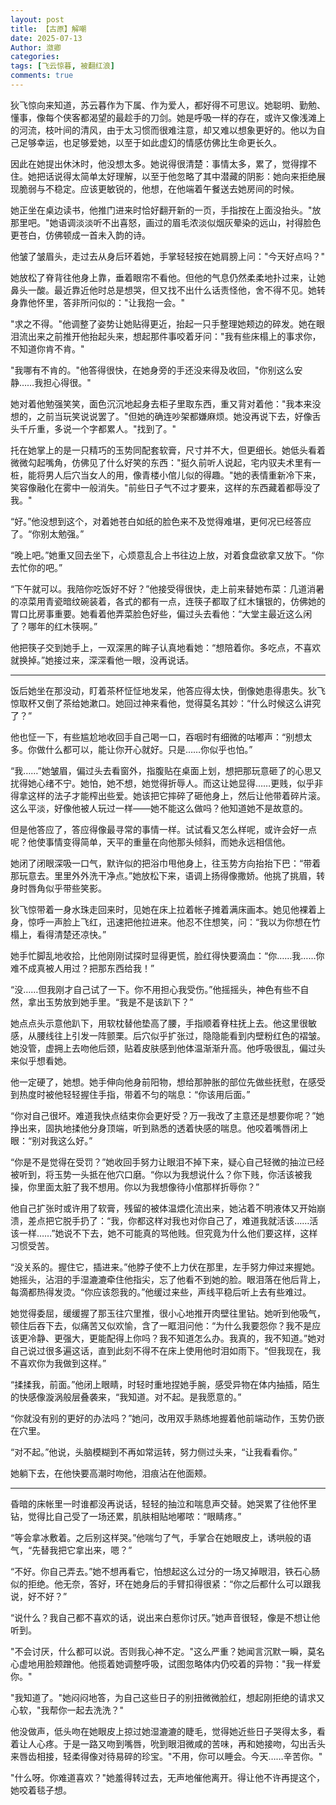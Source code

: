 ```yaml
---
layout: post
title: 【古原】解嘲
date: 2025-07-13
Author: 潋卿
categories: 
tags: [飞云惊暮, 被翻红浪]
comments: true
--- 
```


狄飞惊向来知道，苏云暮作为下属、作为爱人，都好得不可思议。她聪明、勤勉、懂事，像每个侠客都渴望的最趁手的刀剑。她是呼吸一样的存在，或许又像浅滩上的河流，枝叶间的清风，由于太习惯而很难注意，却又难以想象更好的。他以为自己足够幸运，也足够爱她，以至于如此虚幻的情感仿佛比生命更长久。

因此在她提出休沐时，他没想太多。她说得很清楚：事情太多，累了，觉得撑不住。她把话说得太简单太好理解，以至于他忽略了其中潜藏的阴影：她向来拒绝展现脆弱与不稳定。应该更敏锐的，他想，在他端着午餐送去她房间的时候。

她正坐在桌边读书，他推门进来时恰好翻开新的一页，手指按在上面没抬头。"放那里吧。"她语调淡淡听不出喜怒，画过的眉毛浓淡似烟灰晕染的远山，衬得脸色更苍白，仿佛顿成一首未入韵的诗。

他皱了皱眉头，走过去从身后环着她，手掌轻轻按在她肩膀上问："今天好点吗？"

她放松了脊背往他身上靠，垂着眼帘不看他。但他的气息仍然柔柔地扑过来，让她鼻头一酸。最近靠近他时总是想哭，但又找不出什么话责怪他，舍不得不见。她转身靠他怀里，答非所问似的："让我抱一会。"

"求之不得。"他调整了姿势让她贴得更近，抬起一只手整理她颊边的碎发。她在眼泪流出来之前推开他抬起头来，想起那件事咬着牙问："我有些床榻上的事求你，不知道你肯不肯。"

"我哪有不肯的。"他答得很快，在她身旁的手还没来得及收回，"你别这么安静……我担心得很。"

她对着他勉强笑笑，面色沉沉地起身去柜子里取东西，重又背对着他："我本来没想的，之前当玩笑说说罢了。"但她的确连吵架都嫌麻烦。她没再说下去，好像舌头千斤重，多说一个字都累人。"找到了。"

托在她掌上的是一只精巧的玉势同配套软膏，尺寸并不大，但更细长。她低头看着微微勾起嘴角，仿佛见了什么好笑的东西："挺久前听人说起，宅内驭夫术里有一桩，能将男人后穴当女人的用，像青楼小倌儿似的得趣。"她的表情重新冷下来，笑容像融化在雾中一般消失。"前些日子气不过才要来，这样的东西藏着都辱没了我。"

“好。”他没想到这个，对着她苍白如纸的脸色来不及觉得难堪，更何况已经答应了。“你别太勉强。”

“晚上吧。”她重又回去坐下，心烦意乱合上书往边上放，对着食盘欲拿又放下。“你去忙你的吧。”

“下午就可以。我陪你吃饭好不好？”他接受得很快，走上前来替她布菜：几道消暑的凉菜用青瓷暗纹碗装着，各式的都有一点，连筷子都取了红木镶银的，仿佛她的胃口比房事重要。她看着他弄菜脸色好些，偏过头去看他：“大堂主最近这么闲了？哪年的红木筷啊。”

他把筷子交到她手上，一双深黑的眸子认真地看她：“想陪着你。多吃点，不喜欢就换掉。”她接过来，深深看他一眼，没再说话。

------------------------------------

饭后她坐在那没动，盯着茶杯怔怔地发呆，他答应得太快，倒像她患得患失。狄飞惊取杯又倒了茶给她漱口。她回过神来看他，觉得莫名其妙：“什么时候这么讲究了？”

他也怔一下，有些尴尬地收回手自己喝一口，吞咽时有细微的咕嘟声：“别想太多。你做什么都可以，能让你开心就好。只是……你似乎也怕。”

“我……”她皱眉，偏过头去看窗外，指腹贴在桌面上划，想把那玩意砸了的心思又扰得她心绪不宁。她怕，她不想，她觉得折辱人。而这让她显得……更贱，似乎非得拿这样的法子才能榨出些爱。她该把它摔碎了砸他身上，然后让他带着碎片滚。这么平淡，好像他被人玩过一样——她不能这么做吗？他知道她不是故意的。

但是他答应了，答应得像最寻常的事情一样。试试看又怎么样呢，或许会好一点呢？他使事情变得简单，天平的重量在向他那头倾斜，而她永远相信他。

她闭了闭眼深吸一口气，默许似的把浴巾甩他身上，往玉势方向抬抬下巴：“带着那玩意去。里里外外洗干净点。”她放松下来，语调上扬得像撒娇。他挑了挑眉，转身时唇角似乎带些笑影。

狄飞惊带着一身水珠走回来时，见她在床上拉着帐子摊着满床画本。她见他裸着上身，惊呼一声脸上飞红，迅速把他拉进来。他忍不住想笑，问：“我以为你想在竹榻上，看得清楚还凉快。”

她手忙脚乱地收拾，比他刚刚试探时显得更慌，脸红得快要滴血：“你……我……你难不成真被人用过？把那东西给我！”

“没……但我刚才自己试了一下。你不用担心我受伤。”他摇摇头，神色有些不自然，拿出玉势放到她手里。“我是不是该趴下？”

她点点头示意他趴下，用软枕替他垫高了腰，手指顺着脊柱抚上去。他这里很敏感，从腰线往上引发一阵颤栗。后穴似乎扩张过，隐隐能看到内壁粉红色的褶皱。她没管，虚拥上去吻他后颈，贴着皮肤感到他体温渐渐升高。他呼吸很乱，偏过头来似乎想看她。

他一定硬了，她想。她手伸向他身前阳物，想给那肿胀的部位先做些抚慰，在感受到热度时被他轻轻握住手指，带着不匀的喘息：“你该用后面。”

“你对自己很坏。难道我快点结束你会更好受？万一我改了主意还是想要你呢？”她挣出来，固执地揉他分身顶端，听到熟悉的透着快感的喘息。他咬着嘴唇闭上眼：“别对我这么好。”

“你是不是觉得在受罚？”她收回手努力让眼泪不掉下来，疑心自己轻微的抽泣已经被听到，将玉势一头抵在他穴口磨。“你以为我想说什么？你下贱，你活该被我操，你里面太脏了我不想用。你以为我想像待小倌那样折辱你？”

他自己扩张时或许用了软膏，残留的被体温煨化流出来，她沾着不明液体又开始崩溃，差点把它脱手扔了：“我，你都这样对我也对你自己了，难道我就活该……活该一样……”她说不下去，她不可能真的骂他贱。但究竟为什么他们要这样，这样习惯受苦。

“没关系的。握住它，插进来。”他脖子使不上力伏在那里，左手努力伸过来握她。她摇头，沾泪的手湿漉漉牵住他指尖，忘了他看不到她的脸。眼泪落在他后背上，每滴都热得发烫。“你应该怨我的。”他缓过来些，声线平稳后听上去有些难过。

她觉得委屈，缓缓握了那玉往穴里推，很小心地推开肉壁往里钻。她听到他吸气，顿住后吞下去，似痛苦又似欢愉，含了一眶泪问他：“为什么我要怨你？我不是应该更冷静、更强大，更能配得上你吗？我不知道怎么办。我真的，我不知道。”她对自己说过很多遍这话，直到此刻不得不在床上使用他时泪如雨下。“但我现在，我不喜欢你为我做到这样。”

“揉揉我，前面。”他闭上眼睛，时轻时重地捏她手腕，感受异物在体内抽插，陌生的快感像漩涡般层叠袭来，“我知道。对不起。是我愿意的。”

“你就没有别的更好的办法吗？”她问，改用双手熟练地握着他前端动作，玉势仍嵌在穴里。

“对不起。”他说，头脑模糊到不再如常运转，努力侧过头来，“让我看看你。”

她躺下去，在他快要高潮时吻他，泪痕沾在他面颊。

-------------------------------

昏暗的床帐里一时谁都没再说话，轻轻的抽泣和喘息声交替。她哭累了往他怀里钻，觉得比自己受了一场还累，肌肤相贴地嘟哝：“眼睛疼。”

“等会拿冰敷着。之后别这样哭。”他喘匀了气，手掌合在她眼皮上，诱哄般的语气，“先替我把它拿出来，嗯？”

“不好。你自己弄去。”她不想再看它，怕想起这么过分的一场又掉眼泪，铁石心肠似的拒绝。他无奈，答好，环在她身后的手臂扣得很紧：“你之后都什么可以跟我说，好不好？”

“说什么？我自己都不喜欢的话，说出来白惹你讨厌。”她声音很轻，像是不想让他听到。

"不会讨厌，什么都可以说。否则我心神不定。"这么严重？她闻言沉默一瞬，莫名心虚地用脸颊蹭他。他揽着她调整呼吸，试图忽略体内仍咬着的异物："我一样爱你。"

"我知道了。"她闷闷地答，为自己这些日子的别扭微微脸红，想起刚拒绝的请求又心软，"我帮你一起去洗洗？"

他没做声，低头吻在她眼皮上掠过她湿漉漉的睫毛，觉得她近些日子哭得太多，看着让人心疼。于是一路又吻到嘴唇，吮到眼泪微咸的苦味，再和她接吻，勾出舌头来唇齿相接，轻柔得像对待易碎的珍宝。"不用，你可以睡会。今天……辛苦你。"

"什么呀。你难道喜欢？"她羞得转过去，无声地催他离开。得让他不许再提这个，她咬着毯子想。
